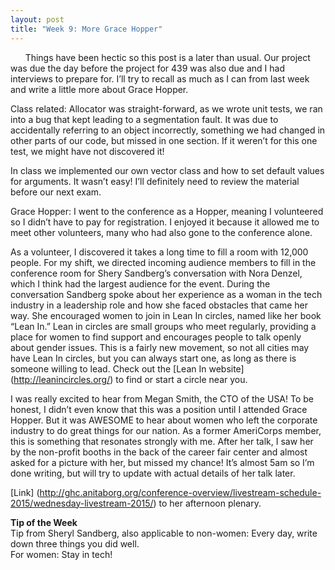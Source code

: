 ```yaml
---
layout: post
title: "Week 9: More Grace Hopper"
---
```

&nbsp;&nbsp;&nbsp;&nbsp;&nbsp;&nbsp;Things have been hectic so this post is a later than usual.  Our project was due the day before the project for 439 was also due and I had interviews to prepare for.  I’ll try to recall as much as I can from last week and write a little more about Grace Hopper.

Class related:
Allocator was straight-forward, as we wrote unit tests, we ran into a bug that kept leading to a segmentation fault.  It was due to accidentally referring to an object incorrectly, something we had changed in other parts of our code, but missed in one section.  If it weren’t for this one test, we might have not discovered it!

In class we implemented our own vector class and how to set default values for arguments.  It wasn’t easy! I’ll definitely need to review the material before our next exam.

Grace Hopper:
I went to the conference as a Hopper, meaning I volunteered so I didn’t have to pay for registration.  I enjoyed it because it allowed me to meet other volunteers, many who had also gone to the conference alone.

As a volunteer, I discovered it takes a long time to fill a room with 12,000 people.  For my shift, we directed incoming audience members to fill in the conference room for Shery Sandberg’s conversation with Nora Denzel, which I think had the largest audience for the event.  During the conversation Sandberg spoke about her experience as a woman in the tech industry in a leadership role and how she faced obstacles that came her way.  She encouraged women to join in Lean In circles, named like her book “Lean In.”  Lean in circles are small groups who meet regularly, providing a place for women to find support and encourages people to talk openly about gender issues.  This is a fairly new movement, so not all cities may have Lean In circles, but you can always start one, as long as there is someone willing to lead.  Check out the [Lean In website] (http://leanincircles.org/) to find or start a circle near you.

I was really excited to hear from Megan Smith, the CTO of the USA!  To be honest, I didn’t even know that this was a position until I attended Grace Hopper.  But it was AWESOME to hear about women who left the corporate industry to do great things for our nation.  As a former AmeriCorps member, this is something that resonates strongly with me.  After her talk, I saw her by the non-profit booths in the back of the career fair center and almost asked for a picture with her, but missed my chance!  It’s almost 5am so I’m done writing, but will try to update with actual details of her talk later.

[Link] (http://ghc.anitaborg.org/conference-overview/livestream-schedule-2015/wednesday-livestream-2015/) to her afternoon plenary.

**Tip of the Week**   
Tip from Sheryl Sandberg, also applicable to non-women:
Every day, write down three things you did well.   
For women:
Stay in tech!

